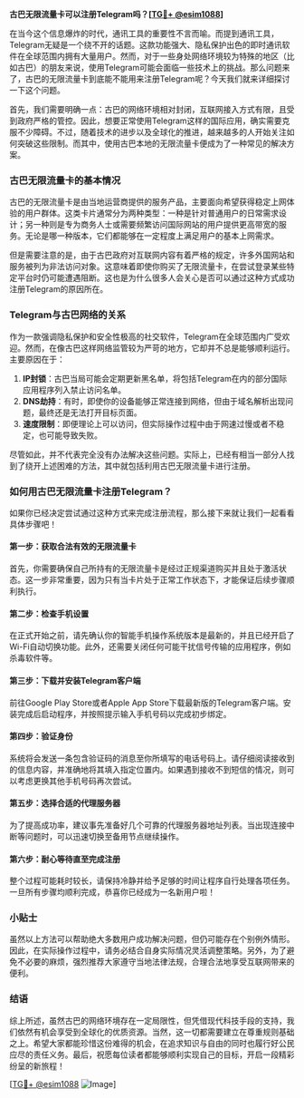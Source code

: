 **古巴无限流量卡可以注册Telegram吗？[[TG💪+ @esim1088](https://t.me/s/esim1088)]**

在当今这个信息爆炸的时代，通讯工具的重要性不言而喻。而提到通讯工具，Telegram无疑是一个绕不开的话题。这款功能强大、隐私保护出色的即时通讯软件在全球范围内拥有大量用户。然而，对于一些身处网络环境较为特殊的地区（比如古巴）的朋友来说，使用Telegram可能会面临一些技术上的挑战。那么问题来了，古巴的无限流量卡到底能不能用来注册Telegram呢？今天我们就来详细探讨一下这个问题。

首先，我们需要明确一点：古巴的网络环境相对封闭，互联网接入方式有限，且受到政府严格的管控。因此，想要正常使用Telegram这样的国际应用，确实需要克服不少障碍。不过，随着技术的进步以及全球化的推进，越来越多的人开始关注如何突破这些限制。而其中，使用古巴本地的无限流量卡便成为了一种常见的解决方案。

### 古巴无限流量卡的基本情况

古巴的无限流量卡是由当地运营商提供的服务产品，主要面向希望获得稳定上网体验的用户群体。这类卡片通常分为两种类型：一种是针对普通用户的日常需求设计；另一种则是专为商务人士或需要频繁访问国际网站的用户提供更高带宽的服务。无论是哪一种版本，它们都能够在一定程度上满足用户的基本上网需求。

但是需要注意的是，由于古巴政府对互联网内容有着严格的规定，许多外国网站和服务被列为非法访问对象。这意味着即使你购买了无限流量卡，在尝试登录某些特定平台时仍可能遭遇阻断。这也是为什么很多人会关心是否可以通过这种方式成功注册Telegram的原因所在。

### Telegram与古巴网络的关系

作为一款强调隐私保护和安全性极高的社交软件，Telegram在全球范围内广受欢迎。然而，在像古巴这样网络监管较为严苛的地方，它却并不总是能够顺利运行。主要原因在于：

1. **IP封锁**：古巴当局可能会定期更新黑名单，将包括Telegram在内的部分国际应用程序列入禁止访问名单。
2. **DNS劫持**：有时，即使你的设备能够正常连接到网络，但由于域名解析出现问题，最终还是无法打开目标页面。
3. **速度限制**：即便理论上可以访问，但实际操作过程中由于网速过慢或者不稳定，也可能导致失败。

尽管如此，并不代表完全没有办法解决这些问题。实际上，已经有相当一部分人找到了绕开上述困难的方法，其中就包括利用古巴无限流量卡进行注册。

### 如何用古巴无限流量卡注册Telegram？

如果你已经决定尝试通过这种方式来完成注册流程，那么接下来就让我们一起看看具体步骤吧！

#### 第一步：获取合法有效的无限流量卡
首先，你需要确保自己所持有的无限流量卡是经过正规渠道购买并且处于激活状态。这一步非常重要，因为只有当卡片处于正常工作状态下，才能保证后续步骤顺利执行。

#### 第二步：检查手机设置
在正式开始之前，请先确认你的智能手机操作系统版本是最新的，并且已经开启了Wi-Fi自动切换功能。此外，还需要关闭任何可能干扰信号传输的应用程序，例如杀毒软件等。

#### 第三步：下载并安装Telegram客户端
前往Google Play Store或者Apple App Store下载最新版的Telegram客户端。安装完成后启动程序，并按照提示输入手机号码以完成初步绑定。

#### 第四步：验证身份
系统将会发送一条包含验证码的消息至你所填写的电话号码上。请仔细阅读接收到的信息内容，并准确地将其填入指定位置内。如果遇到接收不到短信的情况，则可以考虑更换其他手机号码再次尝试。

#### 第五步：选择合适的代理服务器
为了提高成功率，建议事先准备好几个可靠的代理服务器地址列表。当出现连接中断等问题时，可以迅速切换至备用节点继续操作。

#### 第六步：耐心等待直至完成注册
整个过程可能耗时较长，请保持冷静并给予足够的时间让程序自行处理各项任务。一旦所有步骤均顺利完成，恭喜你已经成为一名新用户啦！

### 小贴士
虽然以上方法可以帮助绝大多数用户成功解决问题，但仍可能存在个别例外情形。因此，在实际操作过程中，请务必结合自身实际情况灵活调整策略。另外，为了避免不必要的麻烦，强烈推荐大家遵守当地法律法规，合理合法地享受互联网带来的便利。

### 结语

综上所述，虽然古巴的网络环境存在一定局限性，但凭借现代科技手段的支持，我们依然有机会享受到全球化的优质资源。当然，这一切都需要建立在尊重规则基础之上。希望大家都能珍惜这份难得的机会，在追求知识与自由的同时也履行好公民应尽的责任义务。最后，祝愿每位读者都能够顺利实现自己的目标，开启一段精彩纷呈的新旅程！

[[TG💪+ @esim1088](https://t.me/s/esim1088) ![Image](https://i.postimg.cc/4NQfJmqS/Snipaste-2025-05-13-00-14-12.png)]